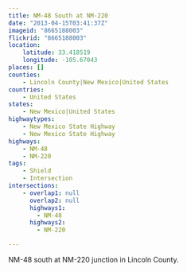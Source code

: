 ```yaml
---
title: NM-48 South at NM-220
date: "2013-04-15T03:41:37Z"
imageid: "8665188003"
flickrid: "8665188003"
location:
    latitude: 33.418519
    longitude: -105.67043
places: []
counties:
    - Lincoln County|New Mexico|United States
countries:
    - United States
states:
    - New Mexico|United States
highwaytypes:
    - New Mexico State Highway
    - New Mexico State Highway
highways:
    - NM-48
    - NM-220
tags:
    - Shield
    - Intersection
intersections:
    - overlap1: null
      overlap2: null
      highways1:
        - NM-48
      highways2:
        - NM-220

---
```

NM-48 south at NM-220 junction in Lincoln County.